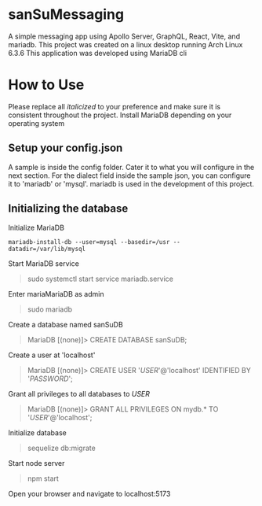 # sanSuMessaging

A simple messaging app using Apollo Server, GraphQL, React, Vite, and mariadb.
This project was created on a linux desktop running Arch Linux 6.3.6
This application was developed using MariaDB cli

# How to Use

Please replace all _italicized_ to your preference and make sure it is consistent throughout the project.
Install MariaDB depending on your operating system

## Setup your config.json

A sample is inside the config folder. Cater it to what you will configure in the next section.
For the dialect field inside the sample json, you can configure it to 'mariadb' or 'mysql'. mariadb is used in the development of this project.

## Initializing the database

Initialize MariaDB

```
mariadb-install-db --user=mysql --basedir=/usr --datadir=/var/lib/mysql
```

Start MariaDB service

> sudo systemctl start service mariadb.service

Enter mariaMariaDB as admin

> sudo mariadb

Create a database named sanSuDB

> MariaDB [(none)]> CREATE DATABASE sanSuDB;

Create a user at 'localhost'

> MariaDB [(none)]> CREATE USER '_USER_'@'localhost' IDENTIFIED BY '_PASSWORD_';

Grant all privileges to all databases to _USER_

> MariaDB [(none)]> GRANT ALL PRIVILEGES ON mydb.\* TO '_USER_'@'localhost';

Initialize database

> sequelize db:migrate

Start node server

> npm start

Open your browser and navigate to localhost:5173

